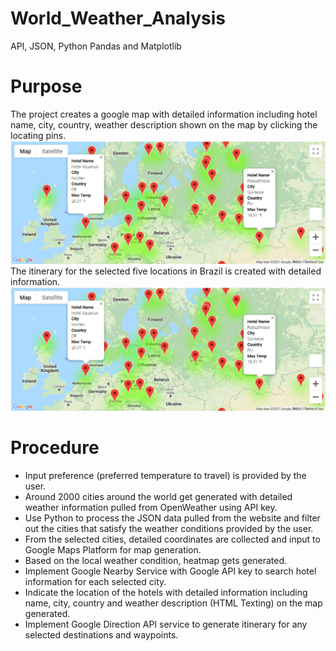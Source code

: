 # World_Weather_Analysis
API, JSON, Python Pandas and Matplotlib
# Purpose
The project creates a google map with detailed information including hotel name, city, country, weather description shown on the map by clicking the locating pins.  
![hotel_map_final.png](image/hotel_map_final.png)  
The itinerary for the selected five locations in Brazil is created with detailed information.  
![WeatherPy_travel_map.png](image/hotel_map_final.PNG)  
# Procedure
- Input preference (preferred temperature to travel) is provided by the user.  
- Around 2000 cities around the world get generated with detailed weather information pulled from OpenWeather using API key.  
- Use Python to process the JSON data pulled from the website and filter out the cities that satisfy the weather conditions provided by the user.  
- From the selected cities, detailed coordinates are collected and input to Google Maps Platform for map generation.  
- Based on the local weather condition, heatmap gets generated.  
- Implement Google Nearby Service with Google API key to search hotel information for each selected city.  
- Indicate the location of the hotels with detailed information including name, city, country and weather description (HTML Texting) on the map generated.  
- Implement Google Direction API service to generate itinerary for any selected destinations and waypoints.  
